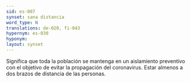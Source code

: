 ```yaml
---
sid: es-007
synset: sana distancia
word_type: N
translations: de-020, fi-043
hypernym: es-030
hyponym: 
layout: synset
---
```

Significa que toda la población se mantenga en un aislamiento preventivo con el objetivo de evitar la propagación del coronavirus. Estar almenos a dos brazos de distancia de las personas.